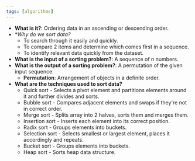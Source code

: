 ```yaml
---
tags: [algorithms]
---
```

- **What is it?**: Ordering data in an ascending or descending order.
- **Why do we sort data?*
	- To search through it easily and quickly.
	- To compare 2 items and determine which comes first in a sequence.
	- To identify relevant data quickly from the dataset.
- **What is the input of a sorting problem?**: A sequence of n numbers.
- **What is the output of a sorting problem?**: A permutation of the given input sequence.
	- **Permutation**: Arrangement of objects in a definite order.
- **What are the techniques used to sort data?**
	- Quick sort - Selects a pivot element and partitions elements around it and further divides and sorts.
	- Bubble sort - Compares adjacent elements and swaps if they're not in correct order.
	- Merge sort - Splits array into 2 halves, sorts them and merges them.
	- Insertion sort - Inserts each element into its correct position.
	- Radix sort - Groups elements into buckets.
	- Selection sort - Selects smallest or largest element, places it accordingly and repeats.
	- Bucket sort - Groups elements into buckets.
	- Heap sort - Sorts heap data structure.